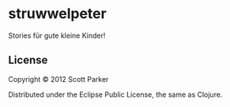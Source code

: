 # struwwelpeter

Stories für gute kleine Kinder!

## License

Copyright © 2012 Scott Parker

Distributed under the Eclipse Public License, the same as Clojure.
